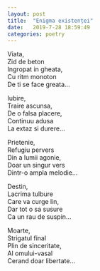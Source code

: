 ```yaml
---
layout: post
title:  "Enigma existenței"
date:   2019-7-28 18:59:49
categories: poetry
---
```


Viata, <br />
Zid de beton <br />
Ingropat in gheata, <br />
Cu ritm monoton <br />
De ti se face greata... <br />

Iubire, <br />
Traire ascunsa, <br />
De o falsa placere, <br />
Continuu adusa <br />
La extaz si durere... <br />

Prietenie, <br />
Refugiu pervers <br />
Din a lumii agonie, <br />
Doar un singur vers <br />
Dintr-o ampla melodie... <br />

Destin, <br />
Lacrima tulbure <br />
Care va curge lin, <br />
Dar tot o sa susure <br />
Ca un rau de suspin... <br />

Moarte, <br />
Strigatul final <br />
Plin de sinceritate, <br />
Al omului-vasal <br />
Cerand doar libertate...

